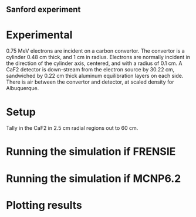 ## Sanford experiment ##

# Experimental
0.75 MeV electrons are incident on a carbon convertor.
The convertor is a cylinder 0.48 cm thick, and 1 cm in radius.
Electrons are normally incident in the direction of the cylinder axis, centered,
and with a radius of 0.1 cm.
A CaF2 detector is down-stream from the electron source by 30.22 cm, sandwiched
by 0.22 cm thick aluminum equilibration layers on each side.
There is air between the convertor and detector, at scaled density for
Albuquerque.

# Setup
Tally in the CaF2 in 2.5 cm radial regions out to 60 cm.

# Running the simulation if FRENSIE

# Running the simulation if MCNP6.2

# Plotting results